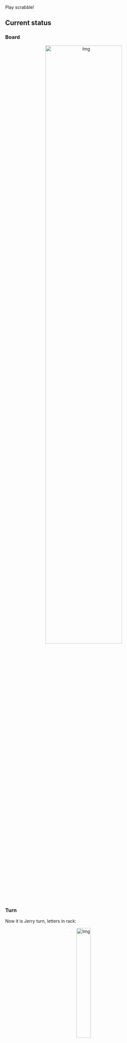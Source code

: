 
Play scrabble!
## Current status
### Board
<p align="center">
<img src="https://raw.githubusercontent.com/radosz99/radosz99/main/board.png" width=70% alt="Img"/>
    </p>
    
### Turn
Now it is Jerry turn, letters in rack:
<p align="center">
<img src="https://raw.githubusercontent.com/radosz99/radosz99/main/rack.png" width=30% alt="Img"/>
</p>

### Game score
| Id | Player name | Points |
  | - | - | - |  
|0 | Tom | 262
|1 | Jerry | 402
## Make the move
Make the move and insert the letters by creating an [issue](https://github.com/radosz99/radosz99/issues/new?title=scrabble%7Cmove%7C7%3AA%3ARIDE&body=Just+push+%27Submit+new+issue%27+or+update+with+your+move.) according to the rules or...

## Possibly best moves  
Are you sure? :smiling_imp: :smiling_imp: :smiling_imp:
<details>
  <summary>Spoiler warning!</summary>
  
  | Id | Move | Issue link | Points |
  | - | - | - | - |  
|1| O:2:espiche | [scrabble&#124;move&#124;O:2:espiche](https://github.com/radosz99/radosz99/issues/new?title=scrabble%7Cmove%7CO%3A2%3Aespiche&body=Just+push+%27Submit+new+issue%27+or+update+with+your+move.) | 36 
|2| O:3:speech | [scrabble&#124;move&#124;O:3:speech](https://github.com/radosz99/radosz99/issues/new?title=scrabble%7Cmove%7CO%3A3%3Aspeech&body=Just+push+%27Submit+new+issue%27+or+update+with+your+move.) | 33 
|3| O:0:chips | [scrabble&#124;move&#124;O:0:chips](https://github.com/radosz99/radosz99/issues/new?title=scrabble%7Cmove%7CO%3A0%3Achips&body=Just+push+%27Submit+new+issue%27+or+update+with+your+move.) | 30 
|4| O:11:pese | [scrabble&#124;move&#124;O:11:pese](https://github.com/radosz99/radosz99/issues/new?title=scrabble%7Cmove%7CO%3A11%3Apese&body=Just+push+%27Submit+new+issue%27+or+update+with+your+move.) | 27 
|5| O:11:pise | [scrabble&#124;move&#124;O:11:pise](https://github.com/radosz99/radosz99/issues/new?title=scrabble%7Cmove%7CO%3A11%3Apise&body=Just+push+%27Submit+new+issue%27+or+update+with+your+move.) | 27 
|6| 2:C:chipees | [scrabble&#124;move&#124;2:C:chipees](https://github.com/radosz99/radosz99/issues/new?title=scrabble%7Cmove%7C2%3AC%3Achipees&body=Just+push+%27Submit+new+issue%27+or+update+with+your+move.) | 26 
|7| 2:C:pecheis | [scrabble&#124;move&#124;2:C:pecheis](https://github.com/radosz99/radosz99/issues/new?title=scrabble%7Cmove%7C2%3AC%3Apecheis&body=Just+push+%27Submit+new+issue%27+or+update+with+your+move.) | 26 
|8| N:1:piache | [scrabble&#124;move&#124;N:1:piache](https://github.com/radosz99/radosz99/issues/new?title=scrabble%7Cmove%7CN%3A1%3Apiache&body=Just+push+%27Submit+new+issue%27+or+update+with+your+move.) | 26 
|9| O:0:chies | [scrabble&#124;move&#124;O:0:chies](https://github.com/radosz99/radosz99/issues/new?title=scrabble%7Cmove%7CO%3A0%3Achies&body=Just+push+%27Submit+new+issue%27+or+update+with+your+move.) | 24 
|10| O:0:eches | [scrabble&#124;move&#124;O:0:eches](https://github.com/radosz99/radosz99/issues/new?title=scrabble%7Cmove%7CO%3A0%3Aeches&body=Just+push+%27Submit+new+issue%27+or+update+with+your+move.) | 24 
</details>
    
## Latest moves

| Id | Type | Move / Letters to replace | Created words / New letters | Date | Points | Player | Who |
| - | - | - | - | - | - | - | - |
|14| INSERT | 3:H:burlonas | ['BURLONAS'] | 12/07/2022, 15:45:06 | 72 | Tom | [radosz99](github.com/radosz99) |
|13| INSERT | 11:J:cholla | ['CHOLLA'] | 12/07/2022, 15:43:44 | 30 | Jerry | [radosz99](github.com/radosz99) |
|12| REPLACE | VCT | ONA | 12/07/2022, 15:42:04 | 0 | Tom | [radosz99](github.com/radosz99) |
|11| INSERT | H:0:desbrido | ['DESBRIDO'] | 12/07/2022, 15:39:41 | 95 | Jerry | [radosz99](github.com/radosz99) |
|10| REPLACE | PIEO | UVTC | 12/07/2022, 15:38:17 | 0 | Tom | [radosz99](github.com/radosz99) |
|9| INSERT | B:6:alipegas | ['ALIPEGAS'] | 12/07/2022, 15:35:34 | 84 | Jerry | [radosz99](github.com/radosz99) |
|8| INSERT | M:7:morreasen | ['MORREASEN'] | 12/07/2022, 15:34:10 | 86 | Tom | [radosz99](github.com/radosz99) |
|7| INSERT | 13:J:zureos | ['ZUREOS'] | 12/07/2022, 15:32:47 | 70 | Jerry | [radosz99](github.com/radosz99) |
|6| INSERT | K:9:afogue | ['AFOGUE'] | 12/07/2022, 15:31:58 | 20 | Tom | [radosz99](github.com/radosz99) |
|5| INSERT | 9:F:jitada | ['JITADA'] | 12/07/2022, 15:30:44 | 18 | Jerry | [radosz99](github.com/radosz99) |
|4| INSERT | H:11:onix | ['ONIX'] | 12/07/2022, 15:28:54 | 36 | Tom | [radosz99](github.com/radosz99) |
|3| INSERT | 12:B:aneasen | ['ANEASEN'] | 12/07/2022, 15:28:15 | 16 | Jerry | [radosz99](github.com/radosz99) |
|2| INSERT | D:7:hoyare | ['HOYARE'] | 12/07/2022, 15:26:29 | 24 | Tom | [radosz99](github.com/radosz99) |
|1| INSERT | F:5:carajees | ['CARAJEES'] | 12/07/2022, 15:25:07 | 89 | Jerry | [radosz99](github.com/radosz99) |
|0| INSERT | 7:D:hurto | ['HURTO'] | 12/07/2022, 15:21:27 | 24 | Tom | [radosz99](github.com/radosz99) |